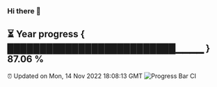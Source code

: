 ### Hi there 👋
⏳ Year progress { ██████████████████████████▁▁▁▁ } 87.06 %
---
⏰ Updated on Mon, 14 Nov 2022 18:08:13 GMT
![Progress Bar CI](https://github.com/Moyi321/Moyi321/workflows/Progress%20Bar%20CI/badge.svg)
